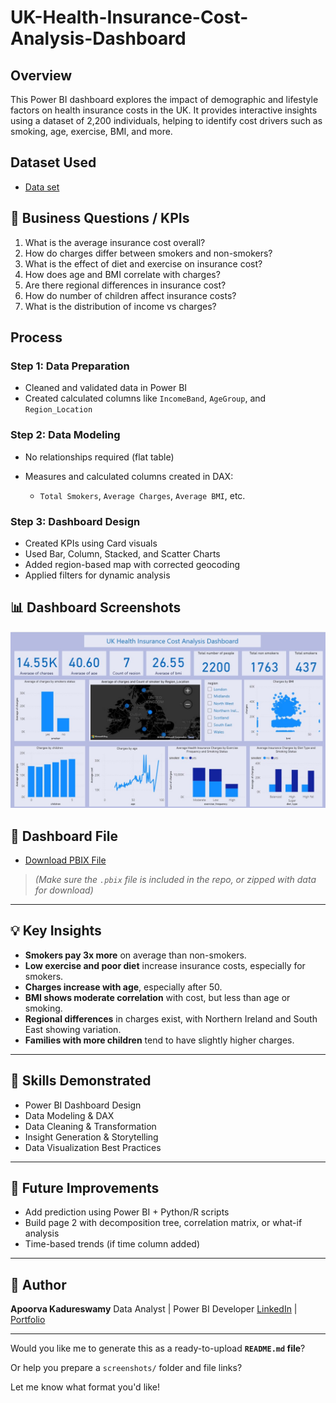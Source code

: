 # UK-Health-Insurance-Cost-Analysis-Dashboard
## Overview

This Power BI dashboard explores the impact of demographic and lifestyle factors on health insurance costs in the UK. It provides interactive insights using a dataset of 2,200 individuals, helping to identify cost drivers such as smoking, age, exercise, BMI, and more.

## Dataset Used
- <a href="https://github.com/Apoorva-Kadureswamy/UK-Health-Insurance-Cost-Analysis-Dashboard/blob/main/uk_health_insurance_dataset.csv">Data set</a>


## 🎯 Business Questions / KPIs

1. What is the average insurance cost overall?                
2. How do charges differ between smokers and non-smokers?     
3. What is the effect of diet and exercise on insurance cost? 
4. How does age and BMI correlate with charges?               
5. Are there regional differences in insurance cost?          
6. How do number of children affect insurance costs?          
7. What is the distribution of income vs charges?             

## Process

### Step 1: Data Preparation

* Cleaned and validated data in Power BI
* Created calculated columns like `IncomeBand`, `AgeGroup`, and `Region_Location`

### Step 2: Data Modeling

* No relationships required (flat table)
* Measures and calculated columns created in DAX:

  * `Total Smokers`, `Average Charges`, `Average BMI`, etc.

### Step 3: Dashboard Design

* Created KPIs using Card visuals
* Used Bar, Column, Stacked, and Scatter Charts
* Added region-based map with corrected geocoding
* Applied filters for dynamic analysis


## 📊 Dashboard Screenshots
![Screenshot of Dashboard 1](https://github.com/Apoorva-Kadureswamy/UK-Health-Insurance-Cost-Analysis-Dashboard/blob/main/Dashboard.jpg)


## 🔗 Dashboard File

* [Download PBIX File](./HEALTH_INS.pbix)

> *(Make sure the `.pbix` file is included in the repo, or zipped with data for download)*

---

## 💡 Key Insights

* **Smokers pay 3x more** on average than non-smokers.
* **Low exercise and poor diet** increase insurance costs, especially for smokers.
* **Charges increase with age**, especially after 50.
* **BMI shows moderate correlation** with cost, but less than age or smoking.
* **Regional differences** in charges exist, with Northern Ireland and South East showing variation.
* **Families with more children** tend to have slightly higher charges.

---

## 🧠 Skills Demonstrated

* Power BI Dashboard Design
* Data Modeling & DAX
* Data Cleaning & Transformation
* Insight Generation & Storytelling
* Data Visualization Best Practices

---

## 📌 Future Improvements

* Add prediction using Power BI + Python/R scripts
* Build page 2 with decomposition tree, correlation matrix, or what-if analysis
* Time-based trends (if time column added)

---

## 👤 Author

**Apoorva Kadureswamy**
Data Analyst | Power BI Developer
[LinkedIn](#) | [Portfolio](#)

---

Would you like me to generate this as a ready-to-upload **`README.md` file**?

Or help you prepare a `screenshots/` folder and file links?

Let me know what format you'd like!
